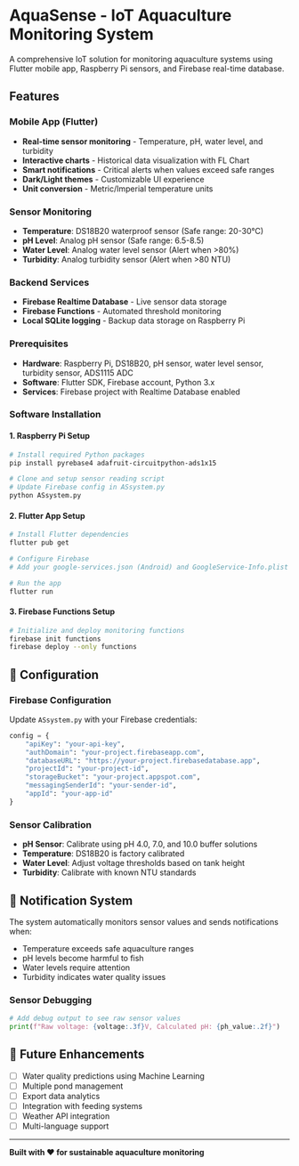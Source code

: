 # AquaSense - IoT Aquaculture Monitoring System

A comprehensive IoT solution for monitoring aquaculture systems using Flutter mobile app, Raspberry Pi sensors, and Firebase real-time database.

## Features

### Mobile App (Flutter)
- **Real-time sensor monitoring** - Temperature, pH, water level, and turbidity
- **Interactive charts** - Historical data visualization with FL Chart
- **Smart notifications** - Critical alerts when values exceed safe ranges
- **Dark/Light themes** - Customizable UI experience
- **Unit conversion** - Metric/Imperial temperature units

### Sensor Monitoring
- **Temperature**: DS18B20 waterproof sensor (Safe range: 20-30°C)
- **pH Level**: Analog pH sensor (Safe range: 6.5-8.5)
- **Water Level**: Analog water level sensor (Alert when >80%)
- **Turbidity**: Analog turbidity sensor (Alert when >80 NTU)

### Backend Services
- **Firebase Realtime Database** - Live sensor data storage
- **Firebase Functions** - Automated threshold monitoring
- **Local SQLite logging** - Backup data storage on Raspberry Pi

### Prerequisites
- **Hardware**: Raspberry Pi, DS18B20, pH sensor, water level sensor, turbidity sensor, ADS1115 ADC
- **Software**: Flutter SDK, Firebase account, Python 3.x
- **Services**: Firebase project with Realtime Database enabled

### Software Installation

#### 1. Raspberry Pi Setup
```bash
# Install required Python packages
pip install pyrebase4 adafruit-circuitpython-ads1x15

# Clone and setup sensor reading script
# Update Firebase config in ASsystem.py
python ASsystem.py
```

#### 2. Flutter App Setup
```bash
# Install Flutter dependencies
flutter pub get

# Configure Firebase
# Add your google-services.json (Android) and GoogleService-Info.plist (iOS)

# Run the app
flutter run
```

#### 3. Firebase Functions Setup
```bash
# Initialize and deploy monitoring functions
firebase init functions
firebase deploy --only functions
```
## 🔧 Configuration

### Firebase Configuration
Update `ASsystem.py` with your Firebase credentials:
```python
config = {
    "apiKey": "your-api-key",
    "authDomain": "your-project.firebaseapp.com", 
    "databaseURL": "https://your-project.firebasedatabase.app",
    "projectId": "your-project-id",
    "storageBucket": "your-project.appspot.com",
    "messagingSenderId": "your-sender-id",
    "appId": "your-app-id"
}
```

### Sensor Calibration
- **pH Sensor**: Calibrate using pH 4.0, 7.0, and 10.0 buffer solutions
- **Temperature**: DS18B20 is factory calibrated
- **Water Level**: Adjust voltage thresholds based on tank height
- **Turbidity**: Calibrate with known NTU standards

## 🔔 Notification System
The system automatically monitors sensor values and sends notifications when:
- Temperature exceeds safe aquaculture ranges
- pH levels become harmful to fish
- Water levels require attention
- Turbidity indicates water quality issues

### Sensor Debugging
```python
# Add debug output to see raw sensor values
print(f"Raw voltage: {voltage:.3f}V, Calculated pH: {ph_value:.2f}")
```
## 🎯 Future Enhancements

- [ ] Water quality predictions using Machine Learning
- [ ] Multiple pond management
- [ ] Export data analytics
- [ ] Integration with feeding systems
- [ ] Weather API integration
- [ ] Multi-language support

-----------------------------------------------------------

**Built with ❤️ for sustainable aquaculture monitoring**

